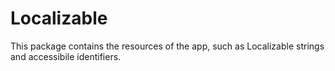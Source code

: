 # Localizable

This package contains the resources of the app, such as Localizable strings and accessibile identifiers.
